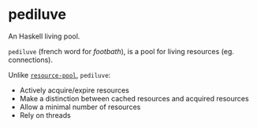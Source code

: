 # pediluve

An Haskell living pool.

`pediluve` (french word for _footbath_), is a pool for living resources (eg. connections).

Unlike [`resource-pool`](https://hackage.haskell.org/package/resource-pool), `pediluve`:

* Actively acquire/expire resources
* Make a distinction between cached resources and acquired resources
* Allow a minimal number of resources
* Rely on threads
